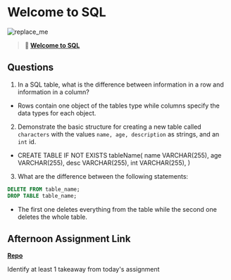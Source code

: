 # Welcome to SQL

![replace_me](https://codeworks.blob.core.windows.net/public/assets/img/illustrations/placeholder.svg)

> **📖 [Welcome to SQL](https://codeworksacademy.com/fs-student-guide/resources/wk11/01-MySQL-GettingStarted)**

## Questions

1. In a SQL table, what is the difference between information in a row and information in a column?
 - Rows contain one object of the tables type while columns specify the data types for each object.
2. Demonstrate the basic structure for creating a new table called `characters` with the values `name, age, description` as strings, and an `int` id.
 - CREATE TABLE
 IF NOT EXISTS tableName(
  name VARCHAR(255),
  age VARCHAR(255),
  desc VARCHAR(255),
  int VARCHAR(255),
 )
3. What are the difference between the following statements: 
```sql
DELETE FROM table_name;
DROP TABLE table_name;
```
 - The first one deletes everything from the table while the second one deletes the whole table.
## Afternoon Assignment Link

**[Repo](https://github.com/Ryan-Thrall/AllSpice)**

Identify at least 1 takeaway from today's assignment
